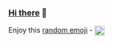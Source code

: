 ###  [Hi there](https://braeden.xyz) 👋

Enjoy this [random emoji](https://github.com/braeden/braeden/blob/master/GH-IMG.md) -  <img align="center" width="20" height="20" src="https://emoji.braedensmith.workers.dev">

<!--
 <img align="left" width="0" height="0" src="https://us-central1-gh-img.cloudfunctions.net/getImage?id=2nn6u">

**braeden/braeden** is a ✨ _special_ ✨ repository because its `README.md` (this file) appears on your GitHub profile.

Here are some ideas to get you started:

- 🔭 I’m currently working on ...
- 🌱 I’m currently learning ...
- 👯 I’m looking to collaborate on ...
- 🤔 I’m looking for help with ...
- 💬 Ask me about ...
- 📫 How to reach me: ...
- 😄 Pronouns: ...
- ⚡ Fun fact: ...
-->

